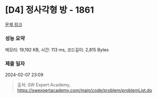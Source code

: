 # [D4] 정사각형 방 - 1861 

[문제 링크](https://swexpertacademy.com/main/code/problem/problemDetail.do?contestProbId=AV5LtJYKDzsDFAXc) 

### 성능 요약

메모리: 19,192 KB, 시간: 113 ms, 코드길이: 2,815 Bytes

### 제출 일자

2024-02-07 23:09



> 출처: SW Expert Academy, https://swexpertacademy.com/main/code/problem/problemList.do